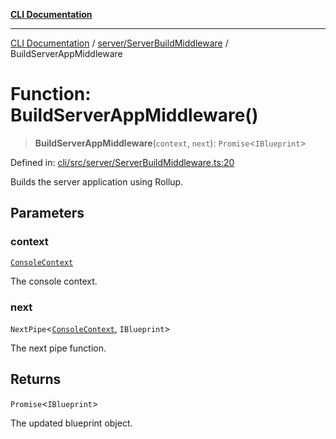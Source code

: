 [**CLI Documentation**](../../../README.md)

***

[CLI Documentation](../../../README.md) / [server/ServerBuildMiddleware](../README.md) / BuildServerAppMiddleware

# Function: BuildServerAppMiddleware()

> **BuildServerAppMiddleware**(`context`, `next`): `Promise`\<`IBlueprint`\>

Defined in: [cli/src/server/ServerBuildMiddleware.ts:20](https://github.com/stonemjs/cli/blob/83156d7f07cad6e0545ad29ba32878fdd248ede2/src/server/ServerBuildMiddleware.ts#L20)

Builds the server application using Rollup.

## Parameters

### context

[`ConsoleContext`](../../../declarations/interfaces/ConsoleContext.md)

The console context.

### next

`NextPipe`\<[`ConsoleContext`](../../../declarations/interfaces/ConsoleContext.md), `IBlueprint`\>

The next pipe function.

## Returns

`Promise`\<`IBlueprint`\>

The updated blueprint object.
